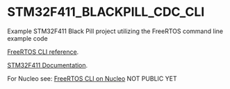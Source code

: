 # STM32F411_BLACKPILL_CDC_CLI
Example STM32F411 Black Pill project utilizing the FreeRTOS command line example code

[FreeRTOS CLI reference](https://www.freertos.org/FreeRTOS-Plus/FreeRTOS_Plus_CLI/FreeRTOS_Plus_Command_Line_Interface.html).

[STM32F411 Documentation](https://www.st.com/en/microcontrollers-microprocessors/stm32f411.html#documentation).

For Nucleo see: [FreeRTOS CLI on Nucleo](https://github.com/thaas58/STM32F411_FreeRTOS_CLI) NOT PUBLIC YET

